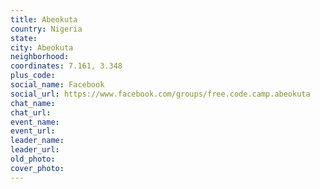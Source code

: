```yaml
---
title: Abeokuta
country: Nigeria
state: 
city: Abeokuta
neighborhood: 
coordinates: 7.161, 3.348
plus_code:
social_name: Facebook
social_url: https://www.facebook.com/groups/free.code.camp.abeokuta
chat_name:
chat_url:
event_name:
event_url:
leader_name:
leader_url:
old_photo: 
cover_photo:
---
```

